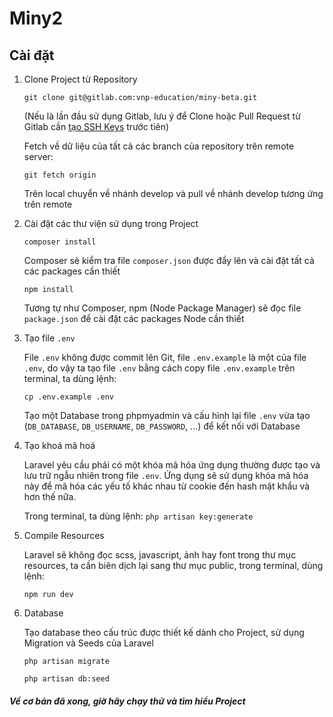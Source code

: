 
# Miny2

## Cài đặt

1. Clone Project từ Repository 

    `git clone git@gitlab.com:vnp-education/miny-beta.git`
    
    (Nếu là lần đầu sử dụng Gitlab, lưu ý để Clone hoặc Pull Request từ Gitlab cần [tạo SSH Keys](https://gitlab.com/help/ssh/README) trước tiên)

    Fetch về dữ liệu của tất cả các branch của repository trên remote server:  

    `git fetch origin`

    Trên local chuyển về nhánh develop và pull về nhánh develop tương ứng trên remote

2. Cài đặt các thư viện sử dụng trong Project

    `composer install` 
    
    Composer sẽ kiểm tra file `composer.json` được đẩy lên  và cài đặt tất cả các packages cần thiết
    
    `npm install`
    
    Tương tự như Composer, npm (Node Package Manager) sẽ đọc file `package.json` để cài đặt các packages Node cần thiết
    
3. Tạo file `.env`  

    File `.env` không được commit lên Git, file `.env.example` là một  của file `.env`, do vậy ta tạo file `.env` bằng cách copy file `.env.example` trên terminal, ta dùng lệnh: 
    
    `cp .env.example .env`

    Tạo một Database trong phpmyadmin và cấu hình lại file `.env` vừa tạo (`DB_DATABASE`, `DB_USERNAME`, `DB_PASSWORD`, ...) để kết nối với Database
    
4. Tạo khoá mã hoá
    
    Laravel yêu cầu phải có một khóa mã hóa ứng dụng thường được tạo và lưu trữ ngẫu nhiên trong file `.env`. Ứng dụng sẽ sử dụng khóa mã hóa này để mã hóa các yếu tố khác nhau từ cookie đến hash mật khẩu và hơn thế nữa.
    
    Trong terminal, ta dùng lệnh: `php artisan key:generate`

5. Compile Resources

    Laravel sẽ không đọc scss, javascript, ảnh hay font trong thư mục resources, ta cần biên dịch lại sang thư mục public, trong terminal, dùng lệnh:
    
    `npm run dev`
    
6. Database

    Tạo database theo cấu trúc được thiết kế dành cho Project, sử dụng Migration và Seeds của Laravel
    
    `php artisan migrate`
    
    `php artisan db:seed`
    
    
##### ***Về cơ bản đã xong, giờ hãy chạy thử và tìm hiểu Project***